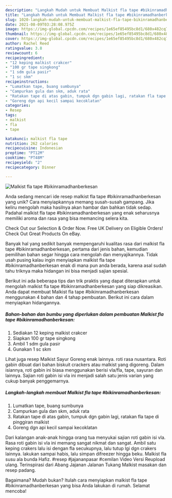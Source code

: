 ```yaml
---
description: "Langkah Mudah untuk Membuat Malkist fla tape #bikinramadhanberkesan yang Enak"
title: "Langkah Mudah untuk Membuat Malkist fla tape #bikinramadhanberkesan yang Enak"
slug: 1020-langkah-mudah-untuk-membuat-malkist-fla-tape-bikinramadhanberkesan-yang-enak
date: 2021-08-09T03:28:08.975Z
image: https://img-global.cpcdn.com/recipes/1e65ef85495bc8d1/680x482cq70/malkist-fla-tape-bikinramadhanberkesan-foto-resep-utama.jpg
thumbnail: https://img-global.cpcdn.com/recipes/1e65ef85495bc8d1/680x482cq70/malkist-fla-tape-bikinramadhanberkesan-foto-resep-utama.jpg
cover: https://img-global.cpcdn.com/recipes/1e65ef85495bc8d1/680x482cq70/malkist-fla-tape-bikinramadhanberkesan-foto-resep-utama.jpg
author: Rachel Reed
ratingvalue: 3.8
reviewcount: 6
recipeingredient:
- "12 keping malkist crakcer"
- "100 gr tape singkong"
- "1 sdm gula pasir"
- "1 sc skm"
recipeinstructions:
- "Lumatkan tape, buang sumbunya"
- "Campurkan gula dan skm, aduk rata"
- "Ratakan tape di atas gabin, tumpuk dgn gabin lagi, ratakan fla tape di pinggiran malkist"
- "Goreng dgn api kecil sampai kecoklatan"
categories:
- Resep
tags:
- malkist
- fla
- tape

katakunci: malkist fla tape 
nutrition: 262 calories
recipecuisine: Indonesian
preptime: "PT12M"
cooktime: "PT48M"
recipeyield: "2"
recipecategory: Dinner

---
```



![Malkist fla tape #bikinramadhanberkesan](https://img-global.cpcdn.com/recipes/1e65ef85495bc8d1/680x482cq70/malkist-fla-tape-bikinramadhanberkesan-foto-resep-utama.jpg)

Anda sedang mencari ide resep malkist fla tape #bikinramadhanberkesan yang unik? Cara menyiapkannya memang susah-susah gampang. Jika keliru mengolah maka hasilnya akan hambar dan bahkan tidak sedap. Padahal malkist fla tape #bikinramadhanberkesan yang enak seharusnya memiliki aroma dan rasa yang bisa memancing selera kita.

Check Out our Selection &amp; Order Now. Free UK Delivery on Eligible Orders! Check Out Great Products On eBay.

Banyak hal yang sedikit banyak mempengaruhi kualitas rasa dari malkist fla tape #bikinramadhanberkesan, pertama dari jenis bahan, kemudian pemilihan bahan segar hingga cara mengolah dan menyajikannya. Tidak usah pusing kalau ingin menyiapkan malkist fla tape #bikinramadhanberkesan enak di mana pun anda berada, karena asal sudah tahu triknya maka hidangan ini bisa menjadi sajian spesial.


Berikut ini ada beberapa tips dan trik praktis yang dapat diterapkan untuk mengolah malkist fla tape #bikinramadhanberkesan yang siap dikreasikan. Anda dapat membuat Malkist fla tape #bikinramadhanberkesan menggunakan 4 bahan dan 4 tahap pembuatan. Berikut ini cara dalam menyiapkan hidangannya.

<!--inarticleads1-->

##### Bahan-bahan dan bumbu yang diperlukan dalam pembuatan Malkist fla tape #bikinramadhanberkesan:

1. Sediakan 12 keping malkist crakcer
1. Siapkan 100 gr tape singkong
1. Ambil 1 sdm gula pasir
1. Gunakan 1 sc skm


Lihat juga resep Malkist Sayur Goreng enak lainnya. roti rasa nusantara. Roti gabin dibuat dari bahan biskuit crackers atau malkist yang digoreng. Dalam isiannya, roti gabin ini biasa menggunakan berisi vla/fla, tape, sayuran dan lainnya. Sajian roti gabin isi vla ini menjadi salah satu jenis varian yang cukup banyak penggemarnya. 

<!--inarticleads2-->

##### Langkah-langkah membuat Malkist fla tape #bikinramadhanberkesan:

1. Lumatkan tape, buang sumbunya
1. Campurkan gula dan skm, aduk rata
1. Ratakan tape di atas gabin, tumpuk dgn gabin lagi, ratakan fla tape di pinggiran malkist
1. Goreng dgn api kecil sampai kecoklatan


Dari kalangan anak-anak hingga orang tua menyukai sajian roti gabin isi vla. Rasa roti gabin isi vla ini memang sangat nikmat dan sangat. Ambil satu keping crakers lalu isi dengan fla secukupnya, lalu tutup lgi dgn crakers lainnya. lakukan sampai habis, lalu simpan difreezer hingga beku. Malkist fla susu ala bunda Hafiz. #resep #jajananpasar #cemilan Video Versi Reupload ulang. Terinspirasi dari Abang Jajanan Jalanan Tukang Malkist masakan dan resep padang. 

Bagaimana? Mudah bukan? Itulah cara menyiapkan malkist fla tape #bikinramadhanberkesan yang bisa Anda lakukan di rumah. Selamat mencoba!
